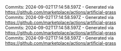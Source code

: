 Commits: 2024-09-02T17:14:58.597Z - Generated via https://github.com/marketplace/actions/artificial-grass
<br>
Commits: 2024-09-02T17:14:58.597Z - Generated via https://github.com/marketplace/actions/artificial-grass
<br>
Commits: 2024-09-02T17:14:58.597Z - Generated via https://github.com/marketplace/actions/artificial-grass
<br>
Commits: 2024-09-02T17:14:58.597Z - Generated via https://github.com/marketplace/actions/artificial-grass
<br>
